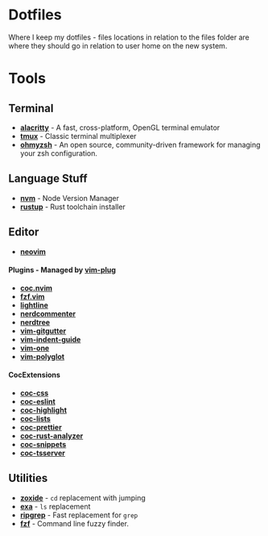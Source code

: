 # Dotfiles

Where I keep my dotfiles - files locations in relation to the files folder are where they should go in relation to user home on the new system.

# Tools

## Terminal

* **[alacritty](https://github.com/alacritty/alacritty)** - A fast, cross-platform, OpenGL terminal emulator
* **[tmux](https://github.com/tmux/tmux)** - Classic terminal multiplexer
* **[ohmyzsh](https://github.com/ohmyzsh/ohmyzsh)** - An open source, community-driven framework for managing your zsh configuration.

## Language Stuff

* **[nvm](https://github.com/nvm-sh/nvm)** - Node Version Manager
* **[rustup](https://github.com/rust-lang/rustup)** - Rust toolchain installer

## Editor

* **[neovim](https://github.com/neovim/neovim)**

#### Plugins - Managed by **[vim-plug](https://github.com/junegunn/vim-plug)**

* **[coc.nvim](https://github.com/neoclide/coc.nvim)**
* **[fzf.vim](https://github.com/junegunn/fzf/blob/master/README-VIM.md)**
* **[lightline](https://github.com/itchyny/lightline.vim)**
* **[nerdcommenter](https://github.com/preservim/nerdcommenter)**
* **[nerdtree](https://github.com/preservim/nerdtree)**
* **[vim-gitgutter](https://github.com/airblade/vim-gitgutter)**
* **[vim-indent-guide](https://github.com/nathanaelkane/vim-indent-guides)**
* **[vim-one](https://github.com/rakr/vim-one)**
* **[vim-polyglot](https://github.com/sheerun/vim-polyglot)**

#### CocExtensions

* **[coc-css](https://github.com/neoclide/coc-css)**
* **[coc-eslint](https://github.com/neoclide/coc-eslint)**
* **[coc-highlight](https://github.com/neoclide/coc-highlight)**
* **[coc-lists](https://github.com/neoclide/coc-lists)**
* **[coc-prettier](https://github.com/neoclide/coc-prettier)**
* **[coc-rust-analyzer](https://github.com/fannheyward/coc-rust-analyzer)**
* **[coc-snippets](https://github.com/neoclide/coc-snippets)**
* **[coc-tsserver](https://github.com/neoclide/coc-tsserver)**

## Utilities

* **[zoxide](https://github.com/ajeetdsouza/zoxide)** - `cd` replacement with jumping
* **[exa](https://github.com/ogham/exa)** - `ls` replacement
* **[ripgrep](https://github.com/BurntSushi/ripgrep)** - Fast replacement for `grep`
* **[fzf](https://github.com/junegunn/fzf)** - Command line fuzzy finder.

